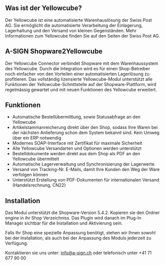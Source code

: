 ## Was ist der Yellowcube?

Der Yellowcube ist eine automatisierte Warenhauslösung der Swiss Post AG. Sie ermöglicht die automatisierte Verarbeitung der Einlagerung, Lagerhaltung und den Versand von kleinen Gegenständen. Mehr Informationen zum Yellowcube finden Sie auf den Seiten der Swiss Post AG.

## A-SIGN Shopware2Yellowcube

Der Yellowcube Connector verbindet Shopware mit dem Warenhaussystem des Yellowcube. Durch die Integration wird es für einen Shop-Betreiber noch einfacher von den Vorteilen einer automatisierten Lagerlösung zu profitieren. Das vollständig lizensierte Yellowcube-Modul unterstützt alle Funktionen der Yellowcube-Schnittstelle auf der Shopware-Plattform, wird regelmässig gewartet und mit neuen Funktionen des Yellowcube erweitert.

## Funktionen

* Automatische Bestellübermittlung, sowie Statusabfrage an den Yellowcube
* Artikelstammanreicherung direkt über den Shop, sodass Ihre Waren bei der nächsten Anlieferung schon dem System bekannt sind. Kein Umweg über ein ERP notwendig
* Modernes SOAP-Interface mit Zertifikat für maximale Sicherheit
* Alle Yellowcube Versandarten und Optionen werden unterstützt
* Bestelldokumente werden direkt aus dem Shop als PDF an den Yellowcube übermittelt
* Automatische Lagerverwaltung und Synchronisierung der Lagerwerte.
* Versand von Tracking-Nr. E-Mails, damit Ihre Kunden den Weg der Ware verfolgen können
* Unterstützt Erstellung von PDF-Dokumenten für internationalen Versand (Handelsrechnung, CN22)

## Installation

Das Modul unterstützt die Shopware-Version 5.4.2. Kopieren sie den Ordner engine in ihr Shop Verzeichniss. 
Das Plugin wird danach im Plug-In Manager sichtbar für die Installation und Aktivierung sein.

Falls Ihr Shop eine spezielle Anpassung benötigt, stehen wir Ihnen sowohl bei der Installation, als auch bei der Anpassung des Moduls jederzeit zu Verfügung.

Kontaktieren sie uns unter: info@a-sign.ch
oder telefonisch unter +41 71 677 90 00
